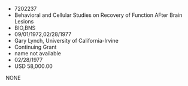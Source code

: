 * 7202237
* Behavioral and Cellular Studies on Recovery of    Function AFter Brain Lesions
* BIO,BNS
* 09/01/1972,02/28/1977
* Gary Lynch, University of California-Irvine
* Continuing Grant
*   name not available
* 02/28/1977
* USD 58,000.00

NONE
